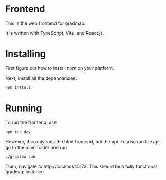 # Frontend

This is the web frontend for gradmap.

It is written with TypeScript, Vite, and React.js.

# Installing
First figure out how to install npm on your platform.

Next, install all the dependancies:
```sh
npm install
```

# Running
To run the frontend, use
```sh
npm run dev
```
However, this only runs the html frontend, not the api. To also run the api, go to the main folder and run
```sh
./gradlew run
```
Then, navigate to http://localhost:5173. This should be a fully functional gradmap instance.
